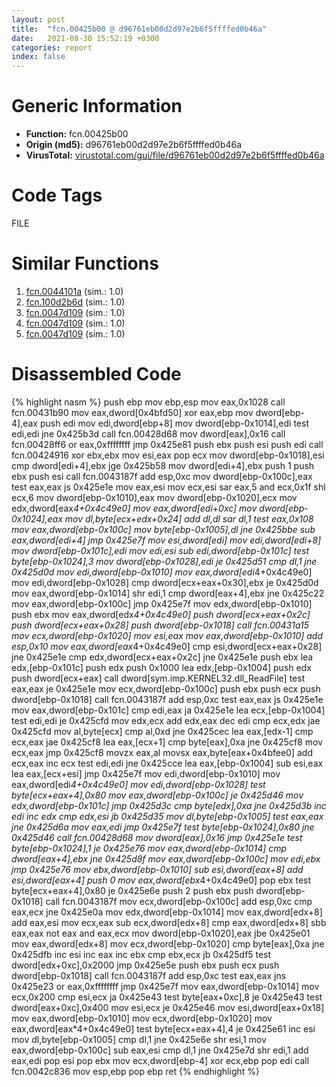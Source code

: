 ```yaml
---
layout: post
title:  "fcn.00425b00 @ d96761eb00d2d97e2b6f5ffffed0b46a"
date:   2021-08-30 15:52:19 +0300
categories: report
index: false
---
```


# Generic Information
- **Function:** fcn.00425b00
- **Origin (md5):** d96761eb00d2d97e2b6f5ffffed0b46a
- **VirusTotal:** [virustotal.com/gui/file/d96761eb00d2d97e2b6f5ffffed0b46a][virustotal_ref]

# Code Tags
<span class="tag" id="FILE">FILE</span>


# Similar Functions

1. [fcn.0044101a][similar_1_ref] (sim.: 1.0)
2. [fcn.100d2b6d][similar_2_ref] (sim.: 1.0)
3. [fcn.0047d109][similar_3_ref] (sim.: 1.0)
4. [fcn.0047d109][similar_4_ref] (sim.: 1.0)
5. [fcn.0047d109][similar_5_ref] (sim.: 1.0)


# Disassembled Code

{% highlight nasm %}
push ebp
mov ebp,esp
mov eax,0x1028
call fcn.00431b90
mov eax,dword[0x4bfd50]
xor eax,ebp
mov dword[ebp-4],eax
push edi
mov edi,dword[ebp+8]
mov dword[ebp-0x1014],edi
test edi,edi
jne 0x425b3d
call fcn.00428d68
mov dword[eax],0x16
call fcn.00428ff6
or eax,0xffffffff
jmp 0x425e81
push ebx
push esi
push edi
call fcn.00424916
xor ebx,ebx
mov esi,eax
pop ecx
mov dword[ebp-0x1018],esi
cmp dword[edi+4],ebx
jge 0x425b58
mov dword[edi+4],ebx
push 1
push ebx
push esi
call fcn.0043187f
add esp,0xc
mov dword[ebp-0x100c],eax
test eax,eax
js 0x425e1e
mov eax,esi
mov ecx,esi
sar eax,5
and ecx,0x1f
shl ecx,6
mov dword[ebp-0x1010],eax
mov dword[ebp-0x1020],ecx
mov edx,dword[eax*4+0x4c49e0]
mov eax,dword[edi+0xc]
mov dword[ebp-0x1024],eax
mov dl,byte[ecx+edx+0x24]
add dl,dl
sar dl,1
test eax,0x108
mov eax,dword[ebp-0x100c]
mov byte[ebp-0x1005],dl
jne 0x425bbe
sub eax,dword[edi+4]
jmp 0x425e7f
mov esi,dword[edi]
mov edi,dword[edi+8]
mov dword[ebp-0x101c],edi
mov edi,esi
sub edi,dword[ebp-0x101c]
test byte[ebp-0x1024],3
mov dword[ebp-0x1028],edi
je 0x425d51
cmp dl,1
jne 0x425d0d
mov edi,dword[ebp-0x1010]
mov eax,dword[edi*4+0x4c49e0]
mov edi,dword[ebp-0x1028]
cmp dword[ecx+eax+0x30],ebx
je 0x425d0d
mov eax,dword[ebp-0x1014]
shr edi,1
cmp dword[eax+4],ebx
jne 0x425c22
mov eax,dword[ebp-0x100c]
jmp 0x425e7f
mov edx,dword[ebp-0x1010]
push ebx
mov eax,dword[edx*4+0x4c49e0]
push dword[ecx+eax+0x2c]
push dword[ecx+eax+0x28]
push dword[ebp-0x1018]
call fcn.00431a15
mov ecx,dword[ebp-0x1020]
mov esi,eax
mov eax,dword[ebp-0x1010]
add esp,0x10
mov eax,dword[eax*4+0x4c49e0]
cmp esi,dword[ecx+eax+0x28]
jne 0x425e1e
cmp edx,dword[ecx+eax+0x2c]
jne 0x425e1e
push ebx
lea edx,[ebp-0x101c]
push edx
push 0x1000
lea edx,[ebp-0x1004]
push edx
push dword[ecx+eax]
call dword[sym.imp.KERNEL32.dll_ReadFile]
test eax,eax
je 0x425e1e
mov ecx,dword[ebp-0x100c]
push ebx
push ecx
push dword[ebp-0x1018]
call fcn.0043187f
add esp,0xc
test eax,eax
js 0x425e1e
mov eax,dword[ebp-0x101c]
cmp edi,eax
ja 0x425e1e
lea ecx,[ebp-0x1004]
test edi,edi
je 0x425cfd
mov edx,ecx
add edx,eax
dec edi
cmp ecx,edx
jae 0x425cfd
mov al,byte[ecx]
cmp al,0xd
jne 0x425cec
lea eax,[edx-1]
cmp ecx,eax
jae 0x425cf8
lea eax,[ecx+1]
cmp byte[eax],0xa
jne 0x425cf8
mov ecx,eax
jmp 0x425cf8
movzx eax,al
movsx eax,byte[eax+0x4bfee0]
add ecx,eax
inc ecx
test edi,edi
jne 0x425cce
lea eax,[ebp-0x1004]
sub esi,eax
lea eax,[ecx+esi]
jmp 0x425e7f
mov edi,dword[ebp-0x1010]
mov eax,dword[edi*4+0x4c49e0]
mov edi,dword[ebp-0x1028]
test byte[ecx+eax+4],0x80
mov eax,dword[ebp-0x100c]
je 0x425d46
mov edx,dword[ebp-0x101c]
jmp 0x425d3c
cmp byte[edx],0xa
jne 0x425d3b
inc edi
inc edx
cmp edx,esi
jb 0x425d35
mov dl,byte[ebp-0x1005]
test eax,eax
jne 0x425d6a
mov eax,edi
jmp 0x425e7f
test byte[ebp-0x1024],0x80
jne 0x425d46
call fcn.00428d68
mov dword[eax],0x16
jmp 0x425e1e
test byte[ebp-0x1024],1
je 0x425e76
mov eax,dword[ebp-0x1014]
cmp dword[eax+4],ebx
jne 0x425d8f
mov eax,dword[ebp-0x100c]
mov edi,ebx
jmp 0x425e76
mov ebx,dword[ebp-0x1010]
sub esi,dword[eax+8]
add esi,dword[eax+4]
push 0
mov eax,dword[ebx*4+0x4c49e0]
pop ebx
test byte[ecx+eax+4],0x80
je 0x425e6e
push 2
push ebx
push dword[ebp-0x1018]
call fcn.0043187f
mov ecx,dword[ebp-0x100c]
add esp,0xc
cmp eax,ecx
jne 0x425e0a
mov edx,dword[ebp-0x1014]
mov eax,dword[edx+8]
add eax,esi
mov ecx,eax
sub ecx,dword[edx+8]
cmp eax,dword[edx+8]
sbb eax,eax
not eax
and eax,ecx
mov dword[ebp-0x1020],eax
jbe 0x425e01
mov eax,dword[edx+8]
mov ecx,dword[ebp-0x1020]
cmp byte[eax],0xa
jne 0x425dfb
inc esi
inc eax
inc ebx
cmp ebx,ecx
jb 0x425df5
test dword[edx+0xc],0x2000
jmp 0x425e5e
push ebx
push ecx
push dword[ebp-0x1018]
call fcn.0043187f
add esp,0xc
test eax,eax
jns 0x425e23
or eax,0xffffffff
jmp 0x425e7f
mov eax,dword[ebp-0x1014]
mov ecx,0x200
cmp esi,ecx
ja 0x425e43
test byte[eax+0xc],8
je 0x425e43
test dword[eax+0xc],0x400
mov esi,ecx
je 0x425e46
mov esi,dword[eax+0x18]
mov eax,dword[ebp-0x1010]
mov ecx,dword[ebp-0x1020]
mov eax,dword[eax*4+0x4c49e0]
test byte[ecx+eax+4],4
je 0x425e61
inc esi
mov dl,byte[ebp-0x1005]
cmp dl,1
jne 0x425e6e
shr esi,1
mov eax,dword[ebp-0x100c]
sub eax,esi
cmp dl,1
jne 0x425e7d
shr edi,1
add eax,edi
pop esi
pop ebx
mov ecx,dword[ebp-4]
xor ecx,ebp
pop edi
call fcn.0042c836
mov esp,ebp
pop ebp
ret
{% endhighlight %}


[similar_1_ref]: /report/fcn.0044101a@ba5ec83721de3ca10b3c9583f3b2c6a1
[similar_2_ref]: /report/fcn.100d2b6d@a0ac129ff3ea4c0dfa9529c259a9502c
[similar_3_ref]: /report/fcn.0047d109@912f1d013a0d6151bc7a7cef6da1b2a0
[similar_4_ref]: /report/fcn.0047d109@fb9b7d22bc1c143ac66b0575cbdd088d
[similar_5_ref]: /report/fcn.0047d109@152885a790b99953ce23874f0947b7bd
[virustotal_ref]: https://www.virustotal.com/gui/file/d96761eb00d2d97e2b6f5ffffed0b46a